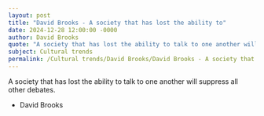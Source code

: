 ```yaml
---
layout: post
title: "David Brooks - A society that has lost the ability to"
date: 2024-12-28 12:00:00 -0000
author: David Brooks
quote: "A society that has lost the ability to talk to one another will suppress all other debates."
subject: Cultural trends
permalink: /Cultural trends/David Brooks/David Brooks - A society that has lost the ability to
---
```


A society that has lost the ability to talk to one another will suppress all other debates.

- David Brooks
